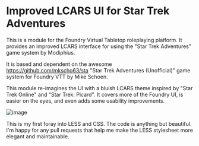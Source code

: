 # Improved LCARS UI for Star Trek Adventures
This is a module for the Foundry Virtual Tabletop roleplaying platform. It provides an improved LCARS interface for using the "Star Trek Adventures" game system by Modiphius.

It is based and dependent on the awesome https://github.com/mkscho63/sta "Star Trek Adventures (Unofficial)" game system for Foundry VTT by Mike Schoen.

This module re-imagines the UI with a bluish LCARS theme inspired by "Star Trek Online" and "Star Trek: Picard". It covers more of the Foundry UI, is easier on the eyes, and even adds some usability improvements.

![image](https://user-images.githubusercontent.com/100482743/155853017-f91bee53-970b-4584-859d-d5da7b05ef8c.png)

This is my first foray into LESS and CSS. The code is anything but beautiful. I'm happy for any pull requests that help me make the LESS stylesheet more elegant and maintainable.
